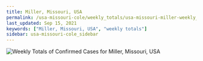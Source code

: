 ```yaml
---
title: Miller, Missouri, USA
permalink: /usa-missouri-cole/weekly_totals/usa-missouri-miller-weekly_totals.html
last_updated: Sep 15, 2021
keywords: ["Miller, Missouri, USA", "weekly totals"]
sidebar: usa-missouri-cole_sidebar
---
```


![Weekly Totals of Confirmed Cases for Miller, Missouri, USA](/covid_tracker/images/graphs/usa-missouri-miller-weekly_totals_graph.png)
